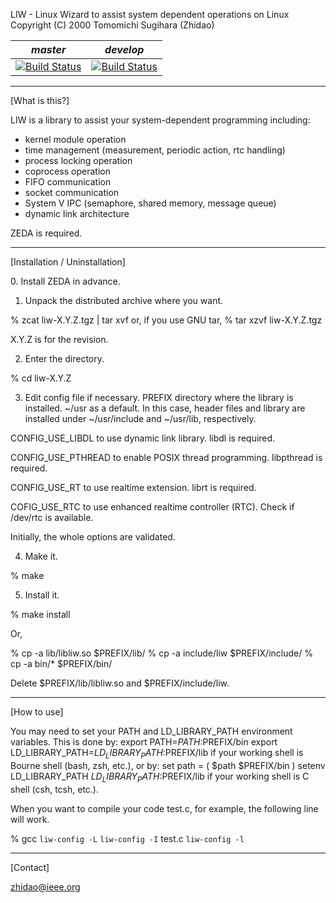 LIW - Linux Wizard to assist system dependent operations on Linux
Copyright (C) 2000 Tomomichi Sugihara (Zhidao)

| *master* | *develop* |
|----------|-----------|
| [![Build Status](https://travis-ci.org/n-wakisaka/liw.svg?branch=master)](https://travis-ci.org/n-wakisaka/liw) | [![Build Status](https://travis-ci.org/n-wakisaka/liw.svg?branch=develop)](https://travis-ci.org/n-wakisaka/liw)

-----------------------------------------------------------------
[What is this?]

LIW is a library to assist your system-dependent programming
including:

 - kernel module operation
 - time management (measurement, periodic action, rtc handling)
 - process locking operation
 - coprocess operation
 - FIFO communication
 - socket communication
 - System V IPC (semaphore, shared memory, message queue)
 - dynamic link architecture

ZEDA is required.

-----------------------------------------------------------------
[Installation / Uninstallation]

<install>
0. Install ZEDA in advance.

1. Unpack the distributed archive where you want.

% zcat liw-X.Y.Z.tgz | tar xvf
or, if you use GNU tar,
% tar xzvf liw-X.Y.Z.tgz

X.Y.Z is for the revision.

2. Enter the directory.

% cd liw-X.Y.Z

3. Edit config file if necessary.
  PREFIX          directory where the library is installed.
                  ~/usr as a default. In this case, header files
                  and library are installed under ~/usr/include
                  and ~/usr/lib, respectively.

  CONFIG_USE_LIBDL to use dynamic link library. libdl is required.

  CONFIG_USE_PTHREAD to enable POSIX thread programming. libpthread is required.

  CONFIG_USE_RT  to use realtime extension. librt is required.

  COFIG_USE_RTC  to use enhanced realtime controller (RTC).
                 Check if /dev/rtc is available.

  Initially, the whole options are validated.

4. Make it.

% make

5. Install it.

% make install

Or,

% cp -a lib/libliw.so $PREFIX/lib/
% cp -a include/liw $PREFIX/include/
% cp -a bin/* $PREFIX/bin/

<uninstall>
Delete $PREFIX/lib/libliw.so and $PREFIX/include/liw.

-----------------------------------------------------------------
[How to use]

You may need to set your PATH and LD_LIBRARY_PATH environment
variables. This is done by:
 export PATH=$PATH:$PREFIX/bin
 export LD_LIBRARY_PATH=$LD_LIBRARY_PATH:$PREFIX/lib
if your working shell is Bourne shell (bash, zsh, etc.), or by:
 set path = ( $path $PREFIX/bin )
 setenv LD_LIBRARY_PATH $LD_LIBRARY_PATH:$PREFIX/lib
if your working shell is C shell (csh, tcsh, etc.).

When you want to compile your code test.c, for example, the following
line will work.

% gcc `liw-config -L` `liw-config -I` test.c `liw-config -l`

-----------------------------------------------------------------
[Contact]

zhidao@ieee.org
